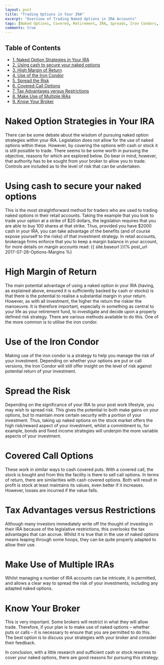 ```yaml
---
layout: post
title: "Trading Options in Your IRA"
excerpt: "Overview of Trading Naked Options in IRA Accounts"
tags: [Naked Options, Covered, Retirement, IRA, Spreads, Iron Condors, Investing, Strategies, Options, Calls, Puts, Vertical Spreads, Greeks, ]
comments: true
---
```



<div id="table-of-contents">
<h2>Table of Contents</h2>
<div id="text-table-of-contents">
<ul>
<li><a href="#sec-1">1. Naked Option Strategies in Your IRA</a></li>
<li><a href="#sec-2">2. Using cash to secure your naked options</a></li>
<li><a href="#sec-3">3. High Margin of Return</a></li>
<li><a href="#sec-4">4. Use of the Iron Condor</a></li>
<li><a href="#sec-5">5. Spread the Risk</a></li>
<li><a href="#sec-6">6. Covered Call Options</a></li>
<li><a href="#sec-7">7. Tax Advantages versus Restrictions</a></li>
<li><a href="#sec-8">8. Make Use of Multiple IRAs</a></li>
<li><a href="#sec-9">9. Know Your Broker</a></li>
</ul>
</div>
</div>

# Naked Option Strategies in Your IRA<a id="sec-1" name="sec-1"></a>

There can be some debate about the wisdom of pursuing naked option strategies within your IRA.  Legislation does not allow for the use of naked options within these.  However, by covering the options with cash or stock it is still possible to trade.
There seems to be some worth in pursuing the objective, reasons for which are explored below.
Do bear in mind, however, that authority has to be sought from your broker to allow you to trade. Controls are included as to the level of risk that can be undertaken.

# Using cash to secure your naked options<a id="sec-2" name="sec-2"></a>

This is the most straightforward method for traders who are used to trading naked options in their retail accounts. Taking the example that you look to trade your option at a strike of $20 dollars, the legislation requires that you are able to buy 100 shares at that strike.  Thus, provided you have $2000 cash in your IRA, you can take advantage of the benefits (and of course expose yourself to the risks) of that investment strategy. In retail accounts, brokerage firms enforce that you to keep a margin balance in your account, for more details on margin accounts read: {{ site.baseurl }}{% post_url 2017-07-28-Options-Margins %}

# High Margin of Return<a id="sec-3" name="sec-3"></a>

The main potential advantage of using a naked option in your IRA (having, as explained above, ensured it is sufficiently backed by cash or stocks) is that there is the potential to realise a substantial margin in your return.  However, as with all investment, the higher the return the riskier the manoeuvre.
It is therefore important, especially in something as central to your life as your retirement fund, to investigate and decide upon a properly defined risk strategy.
There are various methods available to do this.  One of the more common is to utilise the iron condor.  

# Use of the Iron Condor<a id="sec-4" name="sec-4"></a>

Making use of the iron condor is a strategy to help you manage the risk of your investment.
Depending on whether your options are put or call versions, the Iron Condor will still offer insight on the level of risk against potential return of your investment.

# Spread the Risk<a id="sec-5" name="sec-5"></a>

Depending on the significance of your IRA to your post work lifestyle, you may wish to spread risk.  This gives the potential to both make gains on your options, but to maintain more certain security with a portion of your investment.
Thus, taking up naked options on the stock market offers the high risk/reward aspect of your investment, whilst a commitment to, for example, bonds and fixed income strategies will underpin the more variable aspects of your investment.

# Covered Call Options<a id="sec-6" name="sec-6"></a>

These work in similar ways to cash covered puts.  With a covered call, the stock is bought and from this the facility is there to sell call options.  In terms of return, there are similarities with cash covered options.  Both will result in profit is stock at least maintains its values, even better if it increases.  However, losses are incurred if the value falls.

# Tax Advantages versus Restrictions<a id="sec-7" name="sec-7"></a>

Although many investors immediately write off the thought of investing in their IRA because of the legislative restrictions, this overlooks the tax advantages that can accrue.  Whilst it is true that in the use of naked options means leaping through some hoops, they can be quite properly adapted to allow their use.

# Make Use of Multiple IRAs<a id="sec-8" name="sec-8"></a>

Whilst managing a number of IRA accounts can be intricate, it is permitted, and allows a clear way to spread the risk of your investments, including any adapted naked options.

# Know Your Broker<a id="sec-9" name="sec-9"></a>

This is very important.  Some brokers will restrict in what they will allow trade.  Therefore, if your plan is to make use of naked options – whether puts or calls – it is necessary to ensure that you are permitted to do this.  The best option is to discuss your strategies with your broker and consider their feedback.

In conclusion, with a little research and sufficient cash or stock reserves to cover your naked options, there are good reasons for pursuing this strategy.